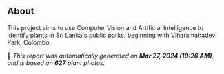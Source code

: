 ## About

This project aims to use Computer Vision and Artificial Intelligence to identify plants in Sri Lanka's public parks, beginning with Viharamahadevi Park, Colombo.

🤖 *This report was automatically generated on  **Mar 27, 2024 (10:26 AM)**, and is based on **627** plant photos.*
